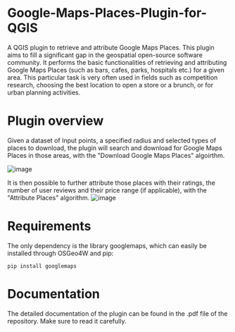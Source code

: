 # Google-Maps-Places-Plugin-for-QGIS
A QGIS plugin to retrieve and attribute Google Maps Places. This plugin aims to fill a significant gap in the geospatial open-source software community. It performs the basic functionalities of retrieving and attributing Google Maps Places (such as bars, cafes, parks, hospitals etc.) for a given area. This particular task is very often used in fields such as competition research, choosing the best location to open a store or a brunch, or for urban planning activities.   

# Plugin overview
Given a dataset of Input points, a specified radius and selected types of places to download, the plugin will search and download for Google Maps Places in those areas, with the "Download Google Maps Places" algoirthm.

![image](https://github.com/kowalski93/Google-Maps-Places-Plugin-for-QGIS/assets/39091833/210b5075-448a-4a76-81a0-0573e5fdd3fe)

It is then possible to further attribute those places with their ratings, the number of user reviews and their price range (if applicable), with the "Attribute Places" algorithm.
![image](https://github.com/kowalski93/Google-Maps-Places-Plugin-for-QGIS/assets/39091833/2b2b5475-0a87-449d-a7df-f17d98a4be4a)

# Requirements
The only dependency is the library googlemaps, which can easily be installed through OSGeo4W and pip:
```
pip install googlemaps
```
# Documentation
The detailed documentation of the plugin can be found in the .pdf file of the repository. Make sure to read it carefully. 
